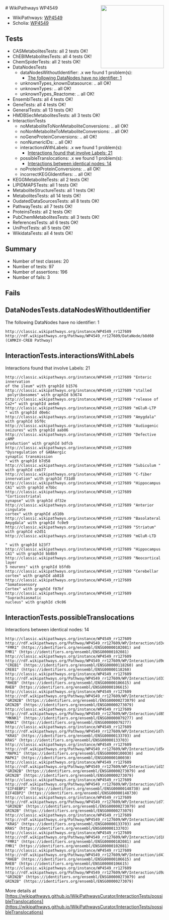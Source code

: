 <img style="float: right; width: 200px" src="https://upload.wikimedia.org/wikipedia/commons/thumb/8/83/Wplogo_with_text_500.png/640px-Wplogo_with_text_500.png" />
# WikiPathways WP4549

* WikiPathways: [WP4549](https://wikipathways.org/pathways/WP4549)
* Scholia: [WP4549](https://scholia.toolforge.org/wikipathways/WP4549)
## Tests
* CASMetabolitesTests: all 2 tests OK!
* ChEBIMetabolitesTests: all 4 tests OK!
* ChemSpiderTests: all 2 tests OK!
* DataNodesTests
    * dataNodesWithoutIdentifier: .x we found 1 problem(s):
        * [The following DataNodes have no identifier: 1](#d2d32fa0)
    * unknownTypes_knownDatasource: .. all OK!
    * unknownTypes: .. all OK!
    * unknownTypes_Reactome: .. all OK!
* EnsemblTests: all 4 tests OK!
* GeneTests: all 4 tests OK!
* GeneralTests: all 13 tests OK!
* HMDBSecMetabolitesTests: all 3 tests OK!
* InteractionTests
    * noMetaboliteToNonMetaboliteConversions: .. all OK!
    * noNonMetaboliteToMetaboliteConversions: .. all OK!
    * noGeneProteinConversions: .. all OK!
    * nonNumericIDs: .. all OK!
    * interactionsWithLabels: .x we found 1 problem(s):
        * [Interactions found that involve Labels: 21](#fe97a8d8)
    * possibleTranslocations: .x we found 1 problem(s):
        * [Interactions between identical nodes: 14](#661ebeee)
    * noProteinProteinConversions: .. all OK!
    * incorrectKEGGIdentifiers: .. all OK!
* KEGGMetaboliteTests: all 2 tests OK!
* LIPIDMAPSTests: all 1 tests OK!
* MetaboliteStructureTests: all 1 tests OK!
* MetabolitesTests: all 14 tests OK!
* OudatedDataSourcesTests: all 8 tests OK!
* PathwayTests: all 7 tests OK!
* ProteinsTests: all 2 tests OK!
* PubChemMetabolitesTests: all 3 tests OK!
* ReferencesTests: all 6 tests OK!
* UniProtTests: all 5 tests OK!
* WikidataTests: all 4 tests OK!


## Summary

* Number of test classes: 20
* Number of tests: 97
* Number of assertions: 196
* Number of fails: 3

## Fails

<a name="d2d32fa0" />

## DataNodesTests.dataNodesWithoutIdentifier

The following DataNodes have no identifier: 1
```
http://classic.wikipathways.org/instance/WP4549_rr127609 http://rdf.wikipathways.org/Pathway/WP4549_rr127609/DataNode/b8d60 (CAMKIV-CREB Pathway)
```

<a name="fe97a8d8" />

## InteractionTests.interactionsWithLabels

Interactions found that involve Labels: 21
```
http://classic.wikipathways.org/instance/WP4549_rr127609 "Enteric innervation 
of the ileum" with graphId b1576
http://classic.wikipathways.org/instance/WP4549_rr127609 "stalled
 polyribosomes" with graphId b3674
http://classic.wikipathways.org/instance/WP4549_rr127609 "release of Ca2+" with graphId ae4e6
http://classic.wikipathways.org/instance/WP4549_rr127609 "mGluR-LTP
" with graphId d0e6c
http://classic.wikipathways.org/instance/WP4549_rr127609 "Amygdala" with graphId b5f0c
http://classic.wikipathways.org/instance/WP4549_rr127609 "Audiogenic seizures" with graphId aab06
http://classic.wikipathways.org/instance/WP4549_rr127609 "Defective 
cAMP 
production" with graphId bdfcb
http://classic.wikipathways.org/instance/WP4549_rr127609 "Dysregulation of GABAergic 
synaptic transmission
" with graphId b7d58
http://classic.wikipathways.org/instance/WP4549_rr127609 "Subiculum " with graphId ceb77
http://classic.wikipathways.org/instance/WP4549_rr127609 "C-fiber innervation" with graphId f31d0
http://classic.wikipathways.org/instance/WP4549_rr127609 "Hippocampus 
CA1" with graphId e7bbc
http://classic.wikipathways.org/instance/WP4549_rr127609 "Corticostriatal 
synapse" with graphId df32e
http://classic.wikipathways.org/instance/WP4549_rr127609 "Anterior cingulate 
cortex" with graphId a510b
http://classic.wikipathways.org/instance/WP4549_rr127609 "Basolateral 
Amygdala" with graphId fc0e9
http://classic.wikipathways.org/instance/WP4549_rr127609 "Striatum" with graphId e2d51
http://classic.wikipathways.org/instance/WP4549_rr127609 "mGluR-LTD

" with graphId b23f7
http://classic.wikipathways.org/instance/WP4549_rr127609 "Hippocampus CA1" with graphId bb8b9
http://classic.wikipathways.org/instance/WP4549_rr127609 "Neocortical layer
5 neurons" with graphId b5fdb
http://classic.wikipathways.org/instance/WP4549_rr127609 "Cerebellar cortex" with graphId ab818
http://classic.wikipathways.org/instance/WP4549_rr127609 "Somatosensory
Cortex" with graphId f07bf
http://classic.wikipathways.org/instance/WP4549_rr127609 "Suprachiasmatic 
nucleus" with graphId c9c06
```

<a name="661ebeee" />

## InteractionTests.possibleTranslocations

Interactions between identical nodes: 14
```
http://classic.wikipathways.org/instance/WP4549_rr127609 http://rdf.wikipathways.org/Pathway/WP4549_rr127609/WP/Interaction/id3c0843cf "FMR1" (https://identifiers.org/ensembl/ENSG00000102081) and 
FMR1" (https://identifiers.org/ensembl/ENSG00000102081)
http://classic.wikipathways.org/instance/WP4549_rr127609 http://rdf.wikipathways.org/Pathway/WP4549_rr127609/WP/Interaction/id9daeda7b "CREB1" (https://identifiers.org/ensembl/ENSG00000118260) and 
CREB1" (https://identifiers.org/ensembl/ENSG00000118260)
http://classic.wikipathways.org/instance/WP4549_rr127609 http://rdf.wikipathways.org/Pathway/WP4549_rr127609/WP/Interaction/id3315d84f "RHEB" (https://identifiers.org/ensembl/ENSG00000106615) and 
RHEB" (https://identifiers.org/ensembl/ENSG00000106615)
http://classic.wikipathways.org/instance/WP4549_rr127609 http://rdf.wikipathways.org/Pathway/WP4549_rr127609/WP/Interaction/idcfdaba90 "GRIN2B" (https://identifiers.org/ensembl/ENSG00000273079) and 
GRIN2B" (https://identifiers.org/ensembl/ENSG00000273079)
http://classic.wikipathways.org/instance/WP4549_rr127609 http://rdf.wikipathways.org/Pathway/WP4549_rr127609/WP/Interaction/id8522480f "MKNK1" (https://identifiers.org/ensembl/ENSG00000079277) and 
MKNK1" (https://identifiers.org/ensembl/ENSG00000079277)
http://classic.wikipathways.org/instance/WP4549_rr127609 http://rdf.wikipathways.org/Pathway/WP4549_rr127609/WP/Interaction/id7a1b768e "KRAS" (https://identifiers.org/ensembl/ENSG00000133703) and 
KRAS" (https://identifiers.org/ensembl/ENSG00000133703)
http://classic.wikipathways.org/instance/WP4549_rr127609 http://rdf.wikipathways.org/Pathway/WP4549_rr127609/WP/Interaction/id5e4da64f "MAPK1" (https://identifiers.org/ensembl/ENSG00000100030) and 
MAPK1" (https://identifiers.org/ensembl/ENSG00000100030)
http://classic.wikipathways.org/instance/WP4549_rr127609 http://rdf.wikipathways.org/Pathway/WP4549_rr127609/WP/Interaction/id1531d62a "GRIN2B" (https://identifiers.org/ensembl/ENSG00000273079) and 
GRIN2B" (https://identifiers.org/ensembl/ENSG00000273079)
http://classic.wikipathways.org/instance/WP4549_rr127609 http://rdf.wikipathways.org/Pathway/WP4549_rr127609/WP/Interaction/id7ceedc8c "EIF4EBP2" (https://identifiers.org/ensembl/ENSG00000148730) and 
EIF4EBP2" (https://identifiers.org/ensembl/ENSG00000148730)
http://classic.wikipathways.org/instance/WP4549_rr127609 http://rdf.wikipathways.org/Pathway/WP4549_rr127609/WP/Interaction/id71a70594 "GRIN2B" (https://identifiers.org/ensembl/ENSG00000273079) and 
GRIN2B" (https://identifiers.org/ensembl/ENSG00000273079)
http://classic.wikipathways.org/instance/WP4549_rr127609 http://rdf.wikipathways.org/Pathway/WP4549_rr127609/WP/Interaction/id65826470 "KRAS" (https://identifiers.org/ensembl/ENSG00000133703) and 
KRAS" (https://identifiers.org/ensembl/ENSG00000133703)
http://classic.wikipathways.org/instance/WP4549_rr127609 http://rdf.wikipathways.org/Pathway/WP4549_rr127609/WP/Interaction/id186dec8f "FMR1" (https://identifiers.org/ensembl/ENSG00000102081) and 
FMR1" (https://identifiers.org/ensembl/ENSG00000102081)
http://classic.wikipathways.org/instance/WP4549_rr127609 http://rdf.wikipathways.org/Pathway/WP4549_rr127609/WP/Interaction/id41bbefae "RHEB" (https://identifiers.org/ensembl/ENSG00000106615) and 
RHEB" (https://identifiers.org/ensembl/ENSG00000106615)
http://classic.wikipathways.org/instance/WP4549_rr127609 http://rdf.wikipathways.org/Pathway/WP4549_rr127609/WP/Interaction/id9aa2e278 "GRIN2B" (https://identifiers.org/ensembl/ENSG00000273079) and 
GRIN2B" (https://identifiers.org/ensembl/ENSG00000273079)
```

More details at [https://wikipathways.github.io/WikiPathwaysCurator/InteractionTests/possibleTranslocations](https://wikipathways.github.io/WikiPathwaysCurator/InteractionTests/possibleTranslocations)

